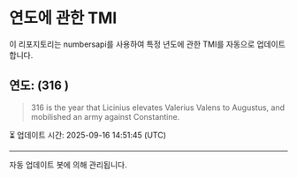 
# 연도에 관한 TMI

이 리포지토리는 numbersapi를 사용하여 특정 년도에 관한 TMI를 자동으로 업데이트합니다.

## 연도: (316 )
> 316 is the year that Licinius elevates Valerius Valens to Augustus, and mobilished an army against Constantine.

⏳ 업데이트 시간: 2025-09-16 14:51:45 (UTC)

---
자동 업데이트 봇에 의해 관리됩니다.
